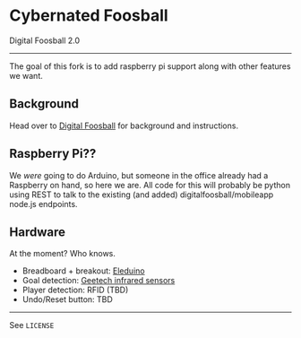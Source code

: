 # Cybernated Foosball #

Digital Foosball 2.0

---
The goal of this fork is to add raspberry pi support along with other features we want.

## Background ##

Head over to [Digital Foosball](https://github.com/sinnerschrader/digitalfoosball/) for background and instructions.

## Raspberry Pi?? ##

We *were* going to do Arduino, but someone in the office already had a Raspberry on hand, so here we are. All code for this will probably be python using REST to talk to the existing (and added) digitalfoosball/mobileapp node.js endpoints.

## Hardware ##

At the moment? Who knows. 

* Breadboard + breakout: [Eleduino](http://www.amazon.com/Eleduino-Raspberry-Model-T-Cobbler-Breakout/dp/B00NKH9S7Q/ref=cm_cr_pr_product_top?ie=UTF8)
* Goal detection: [Geetech infrared sensors](http://www.amazon.com/Geeetech-Infrared-proximity-compatible-Arduino/dp/B00AMC1V2C)
* Player detection: RFID (TBD)
* Undo/Reset button: TBD

---
See `LICENSE`
